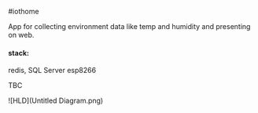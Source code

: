 #iothome

App for collecting environment data like temp and humidity and presenting on web. 

#### stack:

redis, SQL Server esp8266

TBC

![HLD](Untitled Diagram.png)
